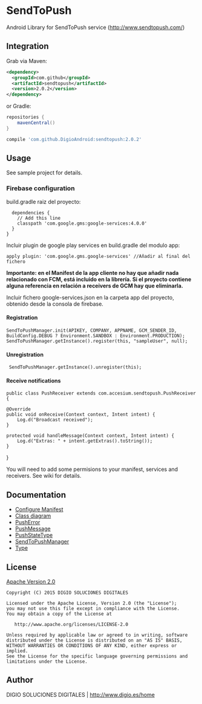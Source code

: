 # SendToPush

Android Library for SendToPush service (http://www.sendtopush.com/)

## Integration

Grab via Maven:
```xml
<dependency>
  <groupId>com.github</groupId>
  <artifactId>sendtopush</artifactId>
  <version>2.0.2</version>
</dependency>
```
or Gradle:
```groovy
repositories {
    mavenCentral()
}

compile 'com.github.DigioAndroid:sendtopush:2.0.2'
```

## Usage

See sample project for details.

### Firebase configuration

build.gradle raiz del proyecto:

```` buildscript {
  dependencies {
    // Add this line
    classpath 'com.google.gms:google-services:4.0.0'
  }
}
````

Incluir plugin de google play services en build.gradle del modulo app:

````
apply plugin: 'com.google.gms.google-services' //Añadir al final del fichero
````

**Importante: en el Manifest de la app cliente no hay que añadir nada relacionado con FCM, está incluido en la librería. Si el proyecto contiene alguna referencia en relación a receivers de GCM hay que eliminarla.**


Incluir fichero google-services.json en la carpeta app del proyecto, obtenido desde la consola de firebase.

#### Registration

    SendToPushManager.init(APIKEY, COMPANY, APPNAME, GCM_SENDER_ID, BuildConfig.DEBUG ? Environment.SANDBOX : Environment.PRODUCTION);
    SendToPushManager.getInstance().register(this, "sampleUser", null);
    
#### Unregistration

     SendToPushManager.getInstance().unregister(this);
     
#### Receive notifications

    public class PushReceiver extends com.accesium.sendtopush.PushReceiver {
   
    @Override
    public void onReceive(Context context, Intent intent) {
        Log.d("Broadcast received");
    }

    protected void handleMessage(Context context, Intent intent) {
        Log.d("Extras: " + intent.getExtras().toString());
    }
}


You will need to add some permisions to your manifest, services and receivers. See wiki for details.


## Documentation

* [Configure Manifest](https://github.com/DigioAndroid/SendToPush/wiki/Configure-Manifest)
* [Class diagram](https://github.com/DigioAndroid/SendToPush/wiki/Class-diagram)
* [PushError](https://github.com/DigioAndroid/SendToPush/wiki/PushError)
* [PushMessage](https://github.com/DigioAndroid/SendToPush/wiki/PushMessage)
* [PushStateType](https://github.com/DigioAndroid/SendToPush/wiki/PushStateType)
* [SendToPushManager](https://github.com/DigioAndroid/SendToPush/wiki/SendToPushManager)
* [Type](https://github.com/DigioAndroid/SendToPush/wiki/Type)

## License

[Apache Version 2.0](http://www.apache.org/licenses/LICENSE-2.0.html)

    Copyright (C) 2015 DIGIO SOLUCIONES DIGITALES

    Licensed under the Apache License, Version 2.0 (the "License");
    you may not use this file except in compliance with the License.
    You may obtain a copy of the License at

       http://www.apache.org/licenses/LICENSE-2.0

    Unless required by applicable law or agreed to in writing, software
    distributed under the License is distributed on an "AS IS" BASIS,
    WITHOUT WARRANTIES OR CONDITIONS OF ANY KIND, either express or implied.
    See the License for the specific language governing permissions and
    limitations under the License.


## Author

DIGIO SOLUCIONES DIGITALES  | http://www.digio.es/home
